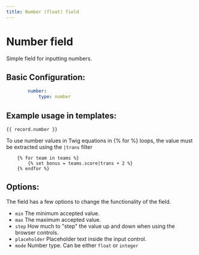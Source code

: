 ```yaml
---
title: Number (float) field
---
```

Number field
===========

Simple field for inputting numbers.

## Basic Configuration:

```yaml
        number:
            type: number
```

## Example usage in templates:

```twig
{{ record.number }}
```

To use number values in Twig equations in {% for %} loops, the value must be extracted using the `|trans` filter

```twig
    {% for team in teams %}
        {% set bonus = teams.score|trans + 2 %}
    {% endfor %}
```

## Options:

The field has a few options to change the functionality of the field.

* `min` The minimum accepted value.
* `max` The maximum accepted value.
* `step` How much to "step" the value up and down when using the browser
  controls.
* `placeholder` Placeholder text inside the input control.
* `mode` Number type. Can be either `float` or `integer`
